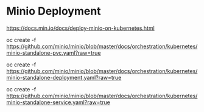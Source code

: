 # Minio Deployment

https://docs.min.io/docs/deploy-minio-on-kubernetes.html

oc create -f https://github.com/minio/minio/blob/master/docs/orchestration/kubernetes/minio-standalone-pvc.yaml?raw=true

oc create -f https://github.com/minio/minio/blob/master/docs/orchestration/kubernetes/minio-standalone-deployment.yaml?raw=true

oc create -f https://github.com/minio/minio/blob/master/docs/orchestration/kubernetes/minio-standalone-service.yaml?raw=true
